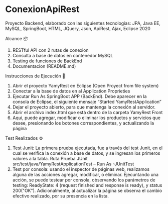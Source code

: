 # ConexionApiRest
Proyecto Backend, elaborado con las siguientes tecnologías:
JPA, Java EE, MySQL, SpringBoot, HTML, JQuery, Json, ApiRest, Ajax, Eclipse 2020

Alcance 📦
1.	 RESTful API con 2 rutas de conexion
2.	 Consulta a base de datos en contenedor MySQL
3.	 Testing de funciones de BackEnd
4.	 Documentacion (README.md)


Instrucciones de Ejecución 🔧
1.	Abrir el proyecto YamyRest en Eclipse (Open Proyect from file system)
2.  Conectar a la base de datos en al Application Proprieties
3.	Ejecutar Run As SpringBoot APP (BackEnd). Debe aparecer en la consola de Eclipse, el siguiente mensaje “Started YamyRestApplication”
4.	Dejar el proyecto abierto, para que mantenga la conexión al servidor.
5.	Abrir el archivo index.html que está dentro de la carpeta YamyRest Front
6.	Aqui, puede agregar, modificar o eliminar los productos y servicios que desee, presionando los botones correspondientes, y actualizando la página

Test Realizados ⚙️
1. Test Junit: La primera prueba ejecutada, fue a través del test Junit, en el cual se verifica la conexión a base de datos, y se ingresan los primeros valores a la tabla. Ruta Prueba JUnit src/test/java/YamyRestApplicationTest – Run As -JUnitTest 
2. Test por consola: usando el inspector de páginas web, realizamos alguna de las acciones agregar, modificar, o eliminar. Ejecuntando una acción, se puede testear por consola, observando los parámetros de testing: ReadyState: 4 (request finished and response is ready), y status 200("OK"). Adicionalmente, al actualizar la página se observa el cambio efectivo realizado, por su presencia en la lista.


